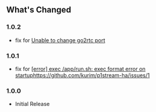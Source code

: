 ## What's Changed
### 1.0.2
- fix for [Unable to change go2rtc port](https://github.com/kurim/p1stream-ha/issues/3)
### 1.0.1
- fix for [[error] exec /app/run.sh: exec format error on startup](https://github.com/kurim/p1stream-ha/issues/1)https://github.com/kurim/p1stream-ha/issues/1
### 1.0.0
- Initial Release
